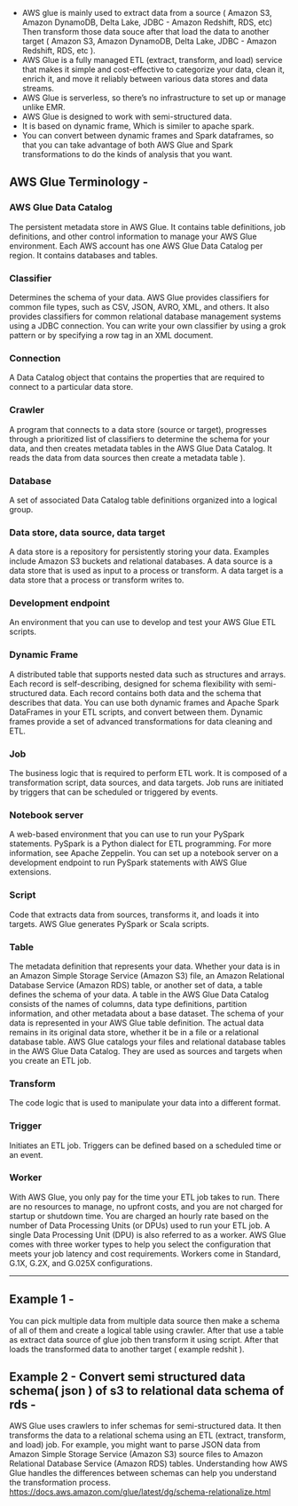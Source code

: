 - AWS glue is mainly used to extract data from a source ( Amazon S3, Amazon DynamoDB, Delta Lake, JDBC - Amazon Redshift, RDS, etc) Then transform those data souce after that load the data to another target ( Amazon S3, Amazon DynamoDB, Delta Lake, JDBC - Amazon Redshift, RDS, etc ).
- AWS Glue is a fully managed ETL (extract, transform, and load) service that makes it simple and cost-effective to categorize your data, clean it, enrich it, and move it reliably between various data stores and data streams.
- AWS Glue is serverless, so there’s no infrastructure to set up or manage unlike EMR.
- AWS Glue is designed to work with semi-structured data.
- It is based on dynamic frame, Which is similer to apache spark.
- You can convert between dynamic frames and Spark dataframes, so that you can take advantage of both AWS Glue and Spark transformations to do the kinds of analysis that you want.
## AWS Glue Terminology -
### AWS Glue Data Catalog
The persistent metadata store in AWS Glue. It contains table definitions, job definitions, and other control information to manage your AWS Glue environment. Each AWS account has one AWS Glue Data Catalog per region. It contains databases and tables.

### Classifier
Determines the schema of your data. AWS Glue provides classifiers for common file types, such as CSV, JSON, AVRO, XML, and others. It also provides classifiers for common relational database management systems using a JDBC connection. You can write your own classifier by using a grok pattern or by specifying a row tag in an XML document.

### Connection
A Data Catalog object that contains the properties that are required to connect to a particular data store.

### Crawler
A program that connects to a data store (source or target), progresses through a prioritized list of classifiers to determine the schema for your data, and then creates metadata tables in the AWS Glue Data Catalog. It reads the data from data sources then create a metadata table ).

### Database
A set of associated Data Catalog table definitions organized into a logical group.

### Data store, data source, data target
A data store is a repository for persistently storing your data. Examples include Amazon S3 buckets and relational databases. A data source is a data store that is used as input to a process or transform. A data target is a data store that a process or transform writes to.

### Development endpoint
An environment that you can use to develop and test your AWS Glue ETL scripts.

### Dynamic Frame
A distributed table that supports nested data such as structures and arrays. Each record is self-describing, designed for schema flexibility with semi-structured data. Each record contains both data and the schema that describes that data. You can use both dynamic frames and Apache Spark DataFrames in your ETL scripts, and convert between them. Dynamic frames provide a set of advanced transformations for data cleaning and ETL.

### Job
The business logic that is required to perform ETL work. It is composed of a transformation script, data sources, and data targets. Job runs are initiated by triggers that can be scheduled or triggered by events.

### Notebook server
A web-based environment that you can use to run your PySpark statements. PySpark is a Python dialect for ETL programming. For more information, see Apache Zeppelin. You can set up a notebook server on a development endpoint to run PySpark statements with AWS Glue extensions.

### Script
Code that extracts data from sources, transforms it, and loads it into targets. AWS Glue generates PySpark or Scala scripts.

### Table
The metadata definition that represents your data. Whether your data is in an Amazon Simple Storage Service (Amazon S3) file, an Amazon Relational Database Service (Amazon RDS) table, or another set of data, a table defines the schema of your data. A table in the AWS Glue Data Catalog consists of the names of columns, data type definitions, partition information, and other metadata about a base dataset. The schema of your data is represented in your AWS Glue table definition. The actual data remains in its original data store, whether it be in a file or a relational database table. AWS Glue catalogs your files and relational database tables in the AWS Glue Data Catalog. They are used as sources and targets when you create an ETL job.

### Transform
The code logic that is used to manipulate your data into a different format.

### Trigger
Initiates an ETL job. Triggers can be defined based on a scheduled time or an event.

### Worker
With AWS Glue, you only pay for the time your ETL job takes to run. There are no resources to manage, no upfront costs, and you are not charged for startup or shutdown time. You are charged an hourly rate based on the number of Data Processing Units (or DPUs) used to run your ETL job. A single Data Processing Unit (DPU) is also referred to as a worker. AWS Glue comes with three worker types to help you select the configuration that meets your job latency and cost requirements. Workers come in Standard, G.1X, G.2X, and G.025X configurations.

---
## Example 1 -
You can pick multiple data from multiple data source then make a schema of all of them and create a logical table using crawler. After that use a table as extract data
source of glue job then transform it using script. After that loads the transformed data to another target ( example redshit ).
## Example 2 - Convert semi structured data schema( json ) of s3 to relational data schema of rds -
AWS Glue uses crawlers to infer schemas for semi-structured data. It then transforms the data to a relational schema using an ETL (extract, transform, and load) job. For example, you might want to parse JSON data from Amazon Simple Storage Service (Amazon S3) source files to Amazon Relational Database Service (Amazon RDS) tables. Understanding how AWS Glue handles the differences between schemas can help you understand the transformation process.
https://docs.aws.amazon.com/glue/latest/dg/schema-relationalize.html

